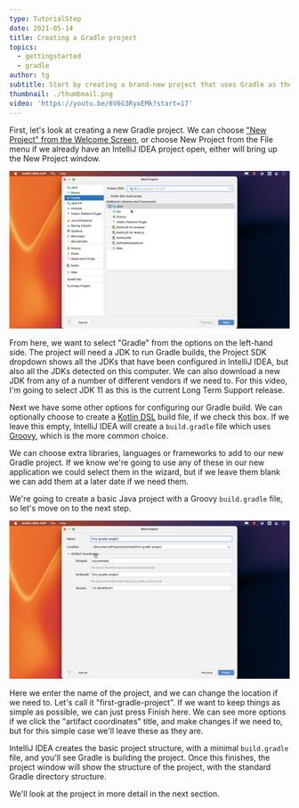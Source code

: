 ```yaml
---
type: TutorialStep
date: 2021-05-14
title: Creating a Gradle project
topics:
  - gettingstarted
  - gradle
author: tg
subtitle: Start by creating a brand-new project that uses Gradle as the build tool.
thumbnail: ./thumbnail.png
video: 'https://youtu.be/6V6G3RyxEMk?start=17'
---
```


First, let's look at creating a new Gradle project. We can choose ["New Project" from the Welcome Screen](https://www.jetbrains.com/help/idea/new-project-wizard.html), or choose New Project from the File menu if we already have an IntelliJ IDEA project open, either will bring up the New Project window. 

![New project window](./new-project.png)

From here, we want to select "Gradle" from the options on the left-hand side. The project will need a JDK to run Gradle builds, the Project SDK dropdown shows all the JDKs that have been configured in IntelliJ IDEA, but also all the JDKs detected on this computer. We can also download a new JDK from any of a number of different vendors if we need to. For this video, I'm going to select JDK 11 as this is the current Long Term Support release.

Next we have some other options for configuring our Gradle build. We can optionally choose to create a [Kotlin DSL](https://docs.gradle.org/current/userguide/kotlin_dsl.html) build file, if we check this box. If we leave this empty, IntelliJ IDEA will create a `build.gradle` file which uses [Groovy](https://groovy-lang.org/), which is the more common choice. 

We can choose extra libraries, languages or frameworks to add to our new Gradle project. If we know we're going to use any of these in our new application we could select them in the wizard, but if we leave them blank we can add them at a later date if we need them.

We're going to create a basic Java project with a Groovy `build.gradle` file, so let's move on to the next step.

![Project name and details](./project-name.png)

Here we enter the name of the project, and we can change the location if we need to. Let's call it "first-gradle-project". If we want to keep things as simple as possible, we can just press Finish here. We can see more options if we click the "artifact coordinates" title, and make changes if we need to, but for this simple case we'll leave these as they are.

IntelliJ IDEA creates the basic project structure, with a minimal `build.gradle` file, and you'll see Gradle is building the project. Once this finishes, the project window will show the structure of the project, with the standard Gradle directory structure. 

We'll look at the project in more detail in the next section.

